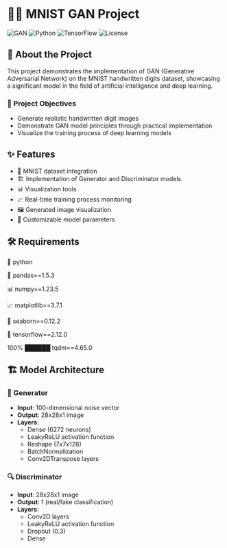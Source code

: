 # 🤖🔢 MNIST GAN Project

![GAN](https://img.shields.io/badge/GAN-Generative%20Adversarial%20Network-blue)
![Python](https://img.shields.io/badge/Python-3.8%2B-green)
![TensorFlow](https://img.shields.io/badge/TensorFlow-2.x-orange)
![License](https://img.shields.io/badge/License-MIT-yellow)


## 📝 About the Project

This project demonstrates the implementation of GAN (Generative Adversarial Network) on the MNIST handwritten digits dataset, showcasing a significant model in the field of artificial intelligence and deep learning.

### 🎯 Project Objectives
- Generate realistic handwritten digit images
- Demonstrate GAN model principles through practical implementation
- Visualize the training process of deep learning models
## ✨ Features

- 🔄 MNIST dataset integration
- 🏗️ Implementation of Generator and Discriminator models
- 📊 Visualization tools
- 📈 Real-time training process monitoring
- 🖼️ Generated image visualization
- 🎨 Customizable model parameters

## 🛠️ Requirements

🐍 python

🐼 pandas==1.5.3

📊 numpy==1.23.5

📈 matplotlib==3.7.1

🌈 seaborn==0.12.2

🤖 tensorflow==2.12.0

100% ██████ tqdm==4.65.0

## 🏗️ Model Architecture

### 🔧 Generator
- **Input**: 100-dimensional noise vector
- **Output**: 28x28x1 image
- **Layers**:
  - Dense (6272 neurons)
  - LeakyReLU activation function
  - Reshape (7x7x128)
  - BatchNormalization
  - Conv2DTranspose layers

### 🔍 Discriminator
- **Input**: 28x28x1 image
- **Output**: 1 (real/fake classification)
- **Layers**:
  - Conv2D layers
  - LeakyReLU activation function
  - Dropout (0.3)
  - Dense
 

